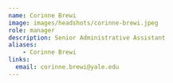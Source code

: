 ```yaml
---
name: Corinne Brewi
image: images/headshots/corinne-brewi.jpeg
role: manager
description: Senior Administrative Assistant
aliases:
    - Corinne Brewi
links:
  email: corinne.brewi@yale.edu
---
```

